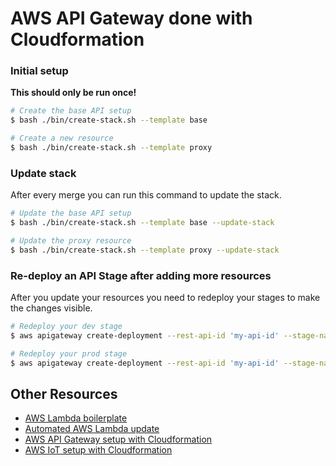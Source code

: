# AWS API Gateway done with Cloudformation


### Initial setup

__This should only be run once!__

```bash
# Create the base API setup
$ bash ./bin/create-stack.sh --template base

# Create a new resource
$ bash ./bin/create-stack.sh --template proxy
```


### Update stack

After every merge you can run this command to update the stack.

```bash
# Update the base API setup
$ bash ./bin/create-stack.sh --template base --update-stack

# Update the proxy resource
$ bash ./bin/create-stack.sh --template proxy --update-stack
```


### Re-deploy an API Stage after adding more resources

After you update your resources you need to redeploy your stages to make the changes visible.

```bash
# Redeploy your dev stage
$ aws apigateway create-deployment --rest-api-id 'my-api-id' --stage-name 'dev'

# Redeploy your prod stage
$ aws apigateway create-deployment --rest-api-id 'my-api-id' --stage-name 'prod'
```


## Other Resources

* [AWS Lambda boilerplate](https://github.com/5orenso/aws-lambda-boilerplate)
* [Automated AWS Lambda update](https://github.com/5orenso/aws-lambda-autodeploy-lambda)
* [AWS API Gateway setup with Cloudformation](https://github.com/5orenso/aws-cloudformation-api-gateway)
* [AWS IoT setup with Cloudformation](https://github.com/5orenso/aws-cloudformation-iot)
